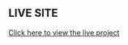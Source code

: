 ## LIVE SITE
[Click here to view the live project](https://michaelprinceojoajogwu.github.io/frontend_mentor/)
